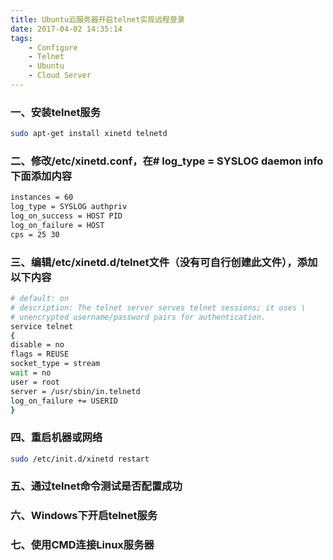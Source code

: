 ```yaml
---
title: Ubuntu云服务器开启telnet实现远程登录 
date: 2017-04-02 14:35:14
tags: 
	- Configure
	- Telnet
	- Ubuntu
	- Cloud Server
---
```


### 一、安装telnet服务
```bash
sudo apt-get install xinetd telnetd  
```

### 二、修改/etc/xinetd.conf，在# log_type = SYSLOG daemon info下面添加内容

```bash
instances = 60   
log_type = SYSLOG authpriv   
log_on_success = HOST PID   
log_on_failure = HOST   
cps = 25 30 
```

### 三、编辑/etc/xinetd.d/telnet文件（没有可自行创建此文件），添加以下内容

```bash
# default: on   
# description: The telnet server serves telnet sessions; it uses \   
# unencrypted username/password pairs for authentication.   
service telnet   
{   
disable = no   
flags = REUSE   
socket_type = stream   
wait = no   
user = root   
server = /usr/sbin/in.telnetd   
log_on_failure += USERID   
}  
```

### 四、重启机器或网络

```bash
sudo /etc/init.d/xinetd restart  
```

### 五、通过telnet命令测试是否配置成功

### 六、Windows下开启telnet服务

### 七、使用CMD连接Linux服务器